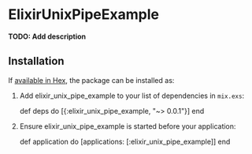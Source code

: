 # ElixirUnixPipeExample

**TODO: Add description**

## Installation

If [available in Hex](https://hex.pm/docs/publish), the package can be installed as:

  1. Add elixir_unix_pipe_example to your list of dependencies in `mix.exs`:

        def deps do
          [{:elixir_unix_pipe_example, "~> 0.0.1"}]
        end

  2. Ensure elixir_unix_pipe_example is started before your application:

        def application do
          [applications: [:elixir_unix_pipe_example]]
        end
